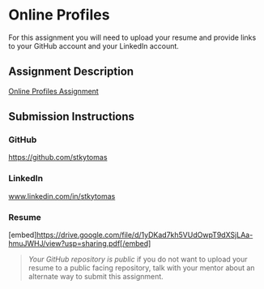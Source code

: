 # Online Profiles
For this assignment you will need to upload your resume and provide links to your GitHub account and your LinkedIn account.

## Assignment Description
[Online Profiles Assignment](https://education.launchcode.org/liftoff/modules/assignments/online-profiles)

## Submission Instructions
 
### GitHub
https://github.com/stkytomas
 
### LinkedIn
www.linkedin.com/in/stkytomas

### Resume
[embed]https://drive.google.com/file/d/1yDKad7kh5VUdOwpT9dXSjLAa-hmuJWHJ/view?usp=sharing.pdf[/embed]

> *Your GitHub repository is public* if you do not want to upload your resume to a public facing repository, talk with your mentor about an alternate way to submit this assignment.
